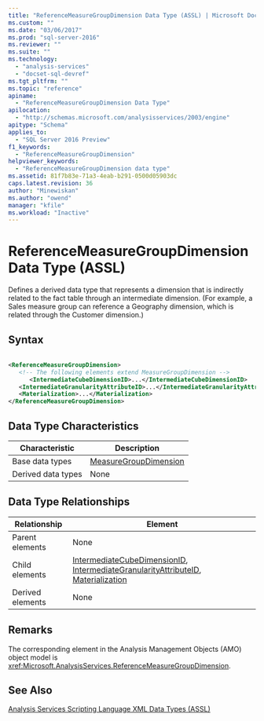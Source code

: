 ```yaml
---
title: "ReferenceMeasureGroupDimension Data Type (ASSL) | Microsoft Docs"
ms.custom: ""
ms.date: "03/06/2017"
ms.prod: "sql-server-2016"
ms.reviewer: ""
ms.suite: ""
ms.technology: 
  - "analysis-services"
  - "docset-sql-devref"
ms.tgt_pltfrm: ""
ms.topic: "reference"
apiname: 
  - "ReferenceMeasureGroupDimension Data Type"
apilocation: 
  - "http://schemas.microsoft.com/analysisservices/2003/engine"
apitype: "Schema"
applies_to: 
  - "SQL Server 2016 Preview"
f1_keywords: 
  - "ReferenceMeasureGroupDimension"
helpviewer_keywords: 
  - "ReferenceMeasureGroupDimension data type"
ms.assetid: 81f7b83e-71a3-4eab-b291-0500d05903dc
caps.latest.revision: 36
author: "Minewiskan"
ms.author: "owend"
manager: "kfile"
ms.workload: "Inactive"
---
```

# ReferenceMeasureGroupDimension Data Type (ASSL)
  Defines a derived data type that represents a dimension that is indirectly related to the fact table through an intermediate dimension. (For example, a Sales measure group can reference a Geography dimension, which is related through the Customer dimension.)  
  
## Syntax  
  
```xml  
  
<ReferenceMeasureGroupDimension>  
   <!-- The following elements extend MeasureGroupDimension -->  
      <IntermediateCubeDimensionID>...</IntermediateCubeDimensionID>  
   <IntermediateGranularityAttributeID>...</IntermediateGranularityAttributeID>  
   <Materialization>...</Materialization>  
</ReferenceMeasureGroupDimension>  
```  
  
## Data Type Characteristics  
  
|Characteristic|Description|  
|--------------------|-----------------|  
|Base data types|[MeasureGroupDimension](../../../analysis-services/scripting/data-type/measuregroupdimension-data-type-assl.md)|  
|Derived data types|None|  
  
## Data Type Relationships  
  
|Relationship|Element|  
|------------------|-------------|  
|Parent elements|None|  
|Child elements|[IntermediateCubeDimensionID](../../../analysis-services/scripting/properties/intermediatecubedimensionid-element-assl.md), [IntermediateGranularityAttributeID](../../../analysis-services/scripting/properties/intermediategranularityattributeid-element-assl.md), [Materialization](../../../analysis-services/scripting/properties/materialization-element-assl.md)|  
|Derived elements|None|  
  
## Remarks  
 The corresponding element in the Analysis Management Objects (AMO) object model is <xref:Microsoft.AnalysisServices.ReferenceMeasureGroupDimension>.  
  
## See Also  
 [Analysis Services Scripting Language XML Data Types &#40;ASSL&#41;](../../../analysis-services/scripting/data-type/analysis-services-scripting-language-xml-data-types-assl.md)  
  
  
